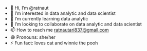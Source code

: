 - 👋 Hi, I’m @ratnaut
- 👀 I’m interested in data analytic and data scientist
- 🌱 I’m currently learning data analytic
- 💞️ I’m looking to collaborate on data analytic and data scientist
- 📫 How to reach me ratnautari837@gmail.com 
- 😄 Pronouns: she/her
- ⚡ Fun fact: loves cat and winnie the pooh 

<!---
ratnaut/ratnaut is a ✨ special ✨ repository because its `README.md` (this file) appears on your GitHub profile.
You can click the Preview link to take a look at your changes.
--->
